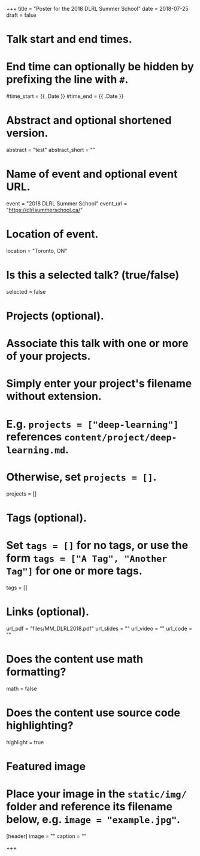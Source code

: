 +++
title = "Poster for the 2018 DLRL Summer School"
date = 2018-07-25
draft = false

# Talk start and end times.
#   End time can optionally be hidden by prefixing the line with `#`.
#time_start = {{ .Date }}
#time_end = {{ .Date }}

# Abstract and optional shortened version.
abstract = "test"
abstract_short = ""

# Name of event and optional event URL.
event = "2018 DLRL Summer School"
event_url = "https://dlrlsummerschool.ca/"

# Location of event.
location = "Toronto, ON"

# Is this a selected talk? (true/false)
selected = false

# Projects (optional).
#   Associate this talk with one or more of your projects.
#   Simply enter your project's filename without extension.
#   E.g. `projects = ["deep-learning"]` references `content/project/deep-learning.md`.
#   Otherwise, set `projects = []`.
projects = []

# Tags (optional).
#   Set `tags = []` for no tags, or use the form `tags = ["A Tag", "Another Tag"]` for one or more tags.
tags = []

# Links (optional).
url_pdf = "files/MM_DLRL2018.pdf"
url_slides = ""
url_video = ""
url_code = ""

# Does the content use math formatting?
math = false

# Does the content use source code highlighting?
highlight = true

# Featured image
# Place your image in the `static/img/` folder and reference its filename below, e.g. `image = "example.jpg"`.
[header]
image = ""
caption = ""

+++





